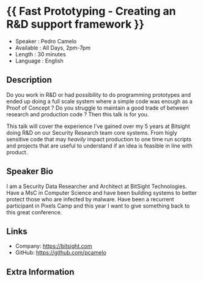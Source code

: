 {{ Fast Prototyping - Creating an R&D support framework }}
=========================

* Speaker   : Pedro Camelo
* Available : All Days, 2pm-7pm
* Length    : 30 minutes
* Language  : English

Description
-----------

Do you work in R&D or had possibility to do programming prototypes and ended up doing a full scale system where a simple code was enough as a Proof of Concept ? Do you struggle to maintain a good trade of between research and production code ? Then this talk is for you.

This talk will cover the experience I've gained over my 5 years at Bitsight doing R&D on our Security Research team core systems. From higly sensitive code that may *heavily* impact production to one time run scripts and projects that are useful to understand if an idea is feasible in line with product. 

Speaker Bio
-----------

I am a Security Data Researcher and Architect at BitSight Technologies. Have a MsC in Computer Science and have been building systems to better protect those who are infected by malware. Have been a recurrent participant in Pixels Camp and this year I want to give something back to this great conference.

Links
-----

* Company: https://bitsight.com
* GitHub: https://github.com/pcamelo

Extra Information
-----------------

